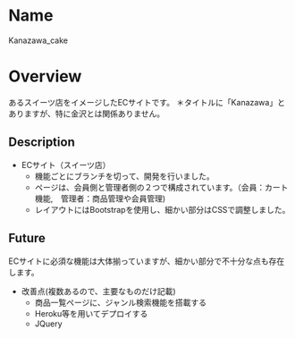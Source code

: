 # Name
Kanazawa_cake

# Overview
あるスイーツ店をイメージしたECサイトです。
＊タイトルに「Kanazawa」とありますが、特に金沢とは関係ありません。

## Description
- ECサイト（スイーツ店）
  - 機能ごとにブランチを切って、開発を行いました。
  - ページは、会員側と管理者側の２つで構成されています。（会員：カート機能,　管理者：商品管理や会員管理)
  - レイアウトにはBootstrapを使用し、細かい部分はCSSで調整しました。
  
## Future

ECサイトに必須な機能は大体揃っていますが、細かい部分で不十分な点も存在します。

- 改善点(複数あるので、主要なものだけ記載)
  - 商品一覧ページに、ジャンル検索機能を搭載する
  - Heroku等を用いてデプロイする
  - JQuery
   
